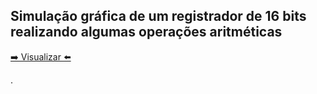 ## Simulação gráfica de um registrador de 16 bits realizando algumas operações aritméticas

[ ➡️ Visualizar ⬅️](https://gabrieldinecktremarin.github.io/banco-registradores/)

.
